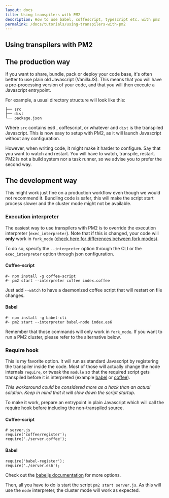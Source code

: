 ```yaml
---
layout: docs
title: Using transpilers with PM2
description: How to use babel, coffescript, typescript etc. with pm2
permalink: /docs/tutorials/using-transpilers-with-pm2
---
```


## Using transpilers with PM2

## The production way

If you want to share, bundle, pack or deploy your code base, it's often better to use plain old Javascript (VanillaJS). This means that you will have a pre-processing version of your code, and that you will then execute a Javascript entrypoint.

For example, a usual directory structure will look like this:

```
├── src
├── dist
└── package.json
```

Where `src` contains es6 , coffescript, or whatever and `dist` is the transpiled Javascript. 
This is now easy to setup with PM2, as it will launch Javascript without any configuration.

However, when writing code, it might make it harder to configure. Say that you want to watch and restart. You will have to watch, transpile, restart. PM2 is not a build system nor a task runner, so we advise you to prefer the second way.

## The development way

This might work just fine on a production workflow even though we would not recommend it. Bundling code is safer, this will make the script start process slower and the cluster mode might not be available.

### Execution interpreter

The easiest way to use transpilers with PM2 is to override the execution interpreter (`exec_interpreter`). Note that if this is changed, your code will **only** work in `fork_mode` ([check here for differences between fork modes](http://stackoverflow.com/a/36177256/1145578)).

To do so, specify the `--interpreter` option through the CLI or the `exec_interpreter` option through json configuration.

#### Coffee-script

```
#- npm install -g coffee-script
#- pm2 start --interpreter coffee index.coffee
```

Just add `--watch` to have a daemonized coffee script that will restart on file changes.

#### Babel

```
#- npm install -g babel-cli
#- pm2 start --interpreter babel-node index.es6
```

Remember that those commands will only work in `fork_mode`. If you want to run a PM2 cluster, please refer to the alternative below.

### Require hook

This is my favorite option. It will run as standard Javascript by registering the transpiler inside the code. Most of those will actually change the node internals `require`, or tweak the `module` so that the required script gets transpiled before it is interpreted (example [babel](https://github.com/babel/babel/blob/93e5c0e64b1a14f3b138a01c55082225084f47b4/packages/babel-register/src/node.js#L104) or [coffee](https://github.com/jashkenas/coffeescript/blob/master/lib/coffee-script/register.js#L16)).

*This workaround could be considered more as a hack than an actual solution. Keep in mind that it will slow down the script startup.*

To make it work, prepare an entrypoint in plain Javascript which will call the require hook before including the non-transpiled source.

#### Coffee-script

```
# server.js
require('coffee/register');
require('./server.coffee');
```

#### Babel

```
require('babel-register');
require('./server.es6');
```

Check out the [babeljs documentation](https://babeljs.io/docs/usage/require/) for more options.

Then, all you have to do is start the script `pm2 start server.js`. As this will use the `node` interpreter, the cluster mode will work as expected.
